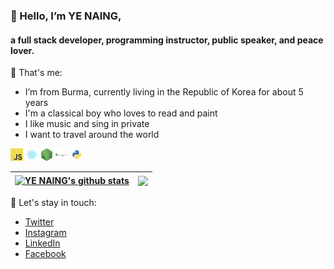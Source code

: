 ### 👋 Hello, I’m YE NAING, 

#### a full stack developer, programming instructor, public speaker, and peace lover.

💬 That's me:
- I’m from Burma, currently living in the Republic of Korea for about 5 years
- I'm a classical boy who loves to read and paint
- I like music and sing in private
- I want to travel around the world

<code><img height="20" src="https://raw.githubusercontent.com/github/explore/80688e429a7d4ef2fca1e82350fe8e3517d3494d/topics/javascript/javascript.png"></code>
<code><img height="20" src="https://raw.githubusercontent.com/github/explore/80688e429a7d4ef2fca1e82350fe8e3517d3494d/topics/react/react.png"></code>
<code><img height="20" src="https://raw.githubusercontent.com/github/explore/80688e429a7d4ef2fca1e82350fe8e3517d3494d/topics/nodejs/nodejs.png"></code> 
<code><img height="20" src="https://raw.githubusercontent.com/github/explore/80688e429a7d4ef2fca1e82350fe8e3517d3494d/topics/mongodb/mongodb.png"></code> 
<code><img height="20" src="https://raw.githubusercontent.com/github/explore/80688e429a7d4ef2fca1e82350fe8e3517d3494d/topics/python/python.png"></code> 

| <a href="https://github.com/anuraghazra/github-readme-stats"><img align="center" src="https://github-readme-stats.vercel.app/api?username=yenaing-dev&show_icons=true&theme=buefy&count_private=true&hide=prs&include_all_commits=true&langs_count=10&hide_border=true" alt="YE NAING's github stats" /></a> | <a href="https://github.com/anuraghazra/github-readme-stats"><img align="center" src="https://github-readme-stats.vercel.app/api/top-langs/?username=yenaing-dev&layout=compact&theme=buefy&hide_border=true&langs_count=10" /></a> |
| ------------- | ------------- |


🙆 Let's stay in touch: 
- [Twitter](https://twitter.com/yenaingmm)
- [Instagram](https://www.instagram.com/diaryofyenaingofficial)
- [LinkedIn](https://www.linkedin.com/in/yenaing)
- [Facebook](https://www.facebook.com/diaryofyenaingofficial)
 


<!--
**yenaing-dev/yenaing-dev** is a ✨ _special_ ✨ repository because its `README.md` (this file) appears on your GitHub profile.

Here are some ideas to get you started:

- 🔭 I’m currently working on ...
- 🌱 I’m currently learning ...
- 👯 I’m looking to collaborate on ...
- 🤔 I’m looking for help with ...
- 💬 Ask me about ...
- 📫 How to reach me: ...
- 😄 Pronouns: ...
- ⚡ Fun fact: ...
-->
